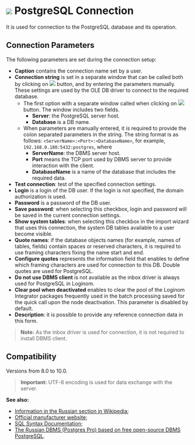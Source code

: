 # ![ ](../../../images/icons/data-sources/db-postgres_default.svg) PostgreSQL Connection

It is used for connection to the PostgreSQL database and its operation.

## Connection Parameters

The following parameters are set during the connection setup:

* **Caption** contains the connection name set by a user.
* **Connection string** is set in a separate window that can be called both by clicking on ![ ](../../../images/extjs-theme/form/open-trigger/open-trigger_default.svg) button, and by entering the parameters manually. These settings are used by the OLE DB driver to connect to the required database.
   * The first option with a separate window called when clicking on ![ ](../../../images/extjs-theme/form/open-trigger/open-trigger_default.svg) button. The window includes two fields.
      * **Server**: the PostgreSQL server host.
      * **Database** is a DB name.
   * When parameters are manually entered, it is required to provide the colon separated parameters in the string. The string format is as follows: `<ServerName>:<Port>:<DatabaseName>`, for example, `192.168.0.180:5432:postgres`, where
      * **ServerName**: the DBMS server host.
      * **Port** means the TCP port used by DBMS server to provide interaction with the client.
      * **DatabaseName** is a name of the database that includes the required data.
* **Test connection**: test of the specified connection settings.
* **Login** is a login of the DB user. If the login is not specified, the domain authorization is used.
* **Password** is a password of the DB user.
* **Save password**: when selecting this checkbox, login and password will be saved in the current connection settings.
* **Show system tables**: when selecting this checkbox in the import wizard that uses this connection, the system DB tables available to a user become visible.
* **Quote names**: if the database objects names (for example, names of tables, fields) contain spaces or reserved characters, it is required to use framing characters fixing the name start and end.
* **Configure quotes** represents the information field that enables to define which framing characters are used for connection to this DB. Double quotes are used for PostgreSQL.
* **Do not use DBMS client** is not available as the inbox driver is always used for PostgreSQL in Loginom.
* **Clear pool when deactivated** enables to clear the pool of the Loginom Integrator packages frequently used in the batch processing saved for the quick call upon the node deactivation. This parameter is disabled by default.
* **Description**: it is possible to provide any reference connection data in this form.

> **Note:** As the inbox driver is used for connection, it is not required to install DBMS client.

## Compatibility

Versions from 8.0 to 10.0.

> **Important:** UTF-8 encoding is used for data exchange with the server.

**See also:**

* [Information in the Russian section in Wikipedia](https://ru.wikipedia.org/wiki/PostgreSQL);
* [Official manufacturer website](https://www.postgresql.org/);
* [SQL Syntax Documentation](https://postgrespro.ru/docs/postgresql);
* [The Russian DBMS (Postgres Pro) based on free open-source DBMS PostgreSQL](https://postgrespro.ru/).
